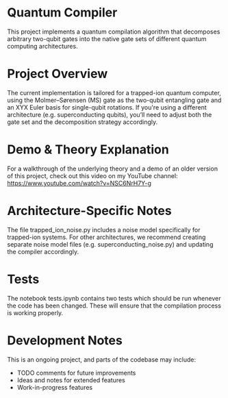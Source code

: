 # Quantum Compiler

This project implements a quantum compilation algorithm that decomposes arbitrary two-qubit gates into the native gate sets of different quantum computing architectures.

# Project Overview
The current implementation is tailored for a trapped-ion quantum computer, using the Molmer–Sørensen (MS) gate as the two-qubit entangling gate and an XYX Euler basis for single-qubit rotations. If you're using a different architecture (e.g. superconducting qubits), you’ll need to adjust both the gate set and the decomposition strategy accordingly.

# Demo & Theory Explanation
For a walkthrough of the underlying theory and a demo of an older version of this project, check out this video on my YouTube channel: https://www.youtube.com/watch?v=NSC6NrH7Y-g

# Architecture-Specific Notes
The file trapped_ion_noise.py includes a noise model specifically for trapped-ion systems.
For other architectures, we recommend creating separate noise model files (e.g. superconducting_noise.py) and updating the compiler accordingly.

# Tests
The notebook tests.ipynb contains two tests which should be run whenever the code has been changed. These will ensure that the compilation process is working properly. 

# Development Notes
This is an ongoing project, and parts of the codebase may include:
- TODO comments for future improvements
- Ideas and notes for extended features
- Work-in-progress features



